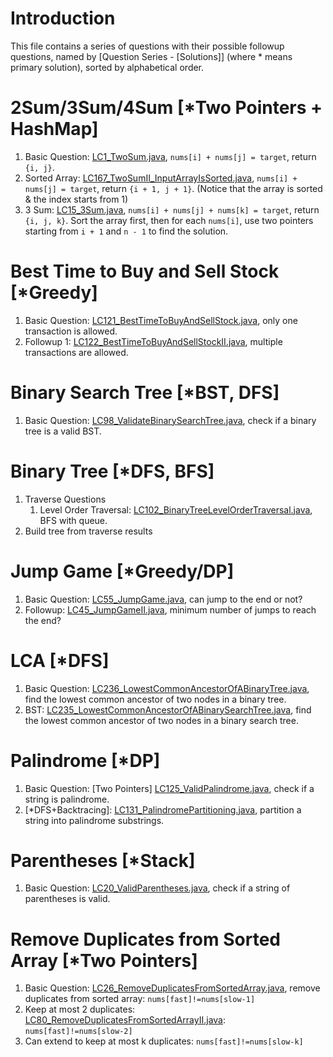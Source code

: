 # Introduction
This file contains a series of questions with their possible followup questions, named by [Question Series - [Solutions]] (where * means primary solution), sorted by alphabetical order.

# 2Sum/3Sum/4Sum [*Two Pointers + HashMap]
1. Basic Question: [LC1_TwoSum.java](../LC0001_1000/LC0001_0100/LC0001_TwoSum.java), `nums[i] + nums[j] = target`, return `{i, j}`.
2. Sorted Array: [LC167_TwoSumII_InputArrayIsSorted.java](../LC0001_1000/LC0161_0170/LC0167_TwoSumII_InputArrayIsSorted.java), `nums[i] + nums[j] = target`, return `{i + 1, j + 1}`. (Notice that the array is sorted & the index starts from 1)
3. 3 Sum: [LC15_3Sum.java](../LC0001_1000/LC0011_0020/LC0015_3Sum.java), `nums[i] + nums[j] + nums[k] = target`, return `{i, j, k}`. Sort the array first, then for each `nums[i]`, use two pointers starting from `i + 1` and `n - 1` to find the solution.

# Best Time to Buy and Sell Stock [*Greedy]
1. Basic Question: [LC121_BestTimeToBuyAndSellStock.java](../LC0001_1000/LC0101_0200/LC0121_BestTimeToBuyAndSellStock.java), only one transaction is allowed.
2. Followup 1: [LC122_BestTimeToBuyAndSellStockII.java](../LC0001_1000/LC0101_0200/LC0122_BestTimeToBuyAndSellStockII.java), multiple transactions are allowed.

# Binary Search Tree [*BST, DFS]
1. Basic Question: [LC98_ValidateBinarySearchTree.java](../LC0001_1000/LC0001_0100/LC0098_ValidateBinarySearchTree.java), check if a binary tree is a valid BST.


# Binary Tree [*DFS, BFS]
1. Traverse Questions
   1. Level Order Traversal: [LC102_BinaryTreeLevelOrderTraversal.java](../LC0001_1000/LC0101_0200/LC0102_BinaryTreeLevelOrderTraversal.java), BFS with queue.
2. Build tree from traverse results

# Jump Game [*Greedy/DP]
1. Basic Question: [LC55_JumpGame.java](../LC0001_1000/LC0001_0100/LC0055_JumpGame.java), can jump to the end or not?
2. Followup: [LC45_JumpGameII.java](../LC0001_1000/LC0001_0100/LC0045_JumpGameII.java), minimum number of jumps to reach the end?

# LCA [*DFS]
1. Basic Question: [LC236_LowestCommonAncestorOfABinaryTree.java](../LC0001_1000/LC0201_0300/LC0236_LowestCommonAncestorOfABinaryTree.java), find the lowest common ancestor of two nodes in a binary tree.
2. BST: [LC235_LowestCommonAncestorOfABinarySearchTree.java](../LC0001_1000/LC0201_0300/LC0235_LowestCommonAncestorOfABinarySearchTree.java), find the lowest common ancestor of two nodes in a binary search tree.

# Palindrome [*DP]
1. Basic Question: [Two Pointers] [LC125_ValidPalindrome.java](../LC0001_1000/LC0121_0130/LC0125_ValidPalindrome.java), check if a string is palindrome.
2. [*DFS+Backtracing]: [LC131_PalindromePartitioning.java](../LC0001_1000/LC0101_0200/LC0131_PalindromePartitioning.java), partition a string into palindrome substrings.

# Parentheses [*Stack]
1. Basic Question: [LC20_ValidParentheses.java](../LC0001_1000/LC0011_0020/LC0020_ValidParentheses.java), check if a string of parentheses is valid.

# Remove Duplicates from Sorted Array [*Two Pointers]
1. Basic Question: [LC26_RemoveDuplicatesFromSortedArray.java](../LC0001_1000/LC0001_0100/LC0026_RemoveDuplicatesFromSortedArray.java), remove duplicates from sorted array: `nums[fast]!=nums[slow-1]`
2. Keep at most 2 duplicates: [LC80_RemoveDuplicatesFromSortedArrayII.java](../LC0001_1000/LC0071_0080/LC0080_RemoveDuplicatesFromSortedArrayII.java): `nums[fast]!=nums[slow-2]`
3. Can extend to keep at most k duplicates: `nums[fast]!=nums[slow-k]`